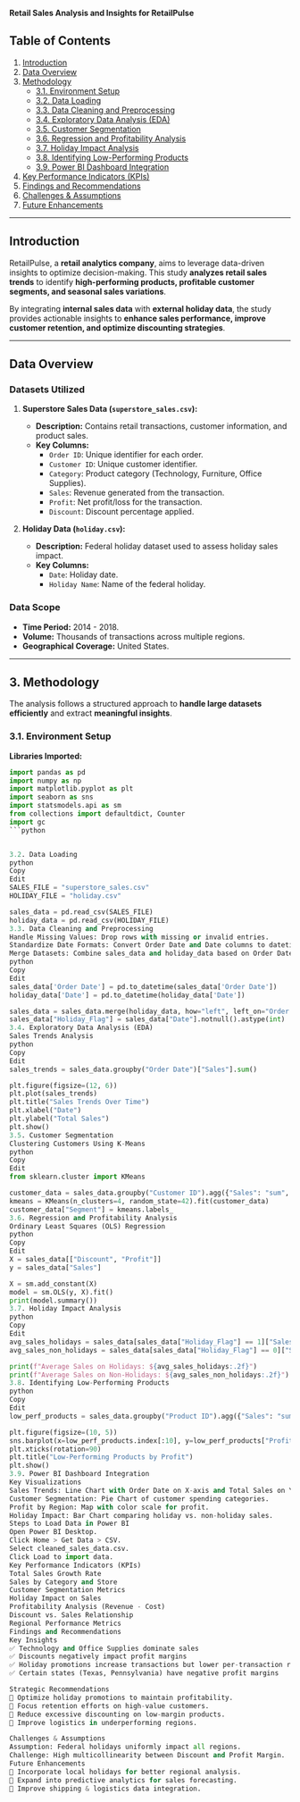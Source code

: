 **Retail Sales Analysis and Insights for RetailPulse**

## Table of Contents

1. [Introduction](#introduction)
2. [Data Overview](#data-overview)
3. [Methodology](#methodology)
    - [3.1. Environment Setup](#31-environment-setup)
    - [3.2. Data Loading](#32-data-loading)
    - [3.3. Data Cleaning and Preprocessing](#33-data-cleaning-and-preprocessing)
    - [3.4. Exploratory Data Analysis (EDA)](#34-exploratory-data-analysis-eda)
    - [3.5. Customer Segmentation](#35-customer-segmentation)
    - [3.6. Regression and Profitability Analysis](#36-regression-and-profitability-analysis)
    - [3.7. Holiday Impact Analysis](#37-holiday-impact-analysis)
    - [3.8. Identifying Low-Performing Products](#38-identifying-low-performing-products)
    - [3.9. Power BI Dashboard Integration](#39-power-bi-dashboard-integration)
4. [Key Performance Indicators (KPIs)](#key-performance-indicators-kpis)
5. [Findings and Recommendations](#findings-and-recommendations)
6. [Challenges & Assumptions](#challenges--assumptions)
7. [Future Enhancements](#future-enhancements)

---

## Introduction

RetailPulse, a **retail analytics company**, aims to leverage data-driven insights to optimize decision-making. This study **analyzes retail sales trends** to identify **high-performing products, profitable customer segments, and seasonal sales variations**. 

By integrating **internal sales data** with **external holiday data**, the study provides actionable insights to **enhance sales performance, improve customer retention, and optimize discounting strategies**.

---

## Data Overview

### Datasets Utilized

1. **Superstore Sales Data (`superstore_sales.csv`):**
    - **Description:** Contains retail transactions, customer information, and product sales.
    - **Key Columns:**
        - `Order ID`: Unique identifier for each order.
        - `Customer ID`: Unique customer identifier.
        - `Category`: Product category (Technology, Furniture, Office Supplies).
        - `Sales`: Revenue generated from the transaction.
        - `Profit`: Net profit/loss for the transaction.
        - `Discount`: Discount percentage applied.

2. **Holiday Data (`holiday.csv`):**
    - **Description:** Federal holiday dataset used to assess holiday sales impact.
    - **Key Columns:**
        - `Date`: Holiday date.
        - `Holiday Name`: Name of the federal holiday.

### Data Scope

- **Time Period:** 2014 - 2018.
- **Volume:** Thousands of transactions across multiple regions.
- **Geographical Coverage:** United States.

---

## 3. Methodology

The analysis follows a structured approach to **handle large datasets efficiently** and extract **meaningful insights**.

### 3.1. Environment Setup
**Libraries Imported:**
```python
import pandas as pd
import numpy as np
import matplotlib.pyplot as plt
import seaborn as sns
import statsmodels.api as sm
from collections import defaultdict, Counter
import gc
```python


3.2. Data Loading
python
Copy
Edit
SALES_FILE = "superstore_sales.csv"
HOLIDAY_FILE = "holiday.csv"

sales_data = pd.read_csv(SALES_FILE)
holiday_data = pd.read_csv(HOLIDAY_FILE)
3.3. Data Cleaning and Preprocessing
Handle Missing Values: Drop rows with missing or invalid entries.
Standardize Date Formats: Convert Order Date and Date columns to datetime format.
Merge Datasets: Combine sales_data and holiday_data based on Order Date.
python
Copy
Edit
sales_data['Order Date'] = pd.to_datetime(sales_data['Order Date'])
holiday_data['Date'] = pd.to_datetime(holiday_data['Date'])

sales_data = sales_data.merge(holiday_data, how="left", left_on="Order Date", right_on="Date")
sales_data["Holiday_Flag"] = sales_data["Date"].notnull().astype(int)
3.4. Exploratory Data Analysis (EDA)
Sales Trends Analysis
python
Copy
Edit
sales_trends = sales_data.groupby("Order Date")["Sales"].sum()

plt.figure(figsize=(12, 6))
plt.plot(sales_trends)
plt.title("Sales Trends Over Time")
plt.xlabel("Date")
plt.ylabel("Total Sales")
plt.show()
3.5. Customer Segmentation
Clustering Customers Using K-Means
python
Copy
Edit
from sklearn.cluster import KMeans

customer_data = sales_data.groupby("Customer ID").agg({"Sales": "sum", "Profit": "sum", "Discount": "mean"})
kmeans = KMeans(n_clusters=4, random_state=42).fit(customer_data)
customer_data["Segment"] = kmeans.labels_
3.6. Regression and Profitability Analysis
Ordinary Least Squares (OLS) Regression
python
Copy
Edit
X = sales_data[["Discount", "Profit"]]
y = sales_data["Sales"]

X = sm.add_constant(X)
model = sm.OLS(y, X).fit()
print(model.summary())
3.7. Holiday Impact Analysis
python
Copy
Edit
avg_sales_holidays = sales_data[sales_data["Holiday_Flag"] == 1]["Sales"].mean()
avg_sales_non_holidays = sales_data[sales_data["Holiday_Flag"] == 0]["Sales"].mean()

print(f"Average Sales on Holidays: ${avg_sales_holidays:.2f}")
print(f"Average Sales on Non-Holidays: ${avg_sales_non_holidays:.2f}")
3.8. Identifying Low-Performing Products
python
Copy
Edit
low_perf_products = sales_data.groupby("Product ID").agg({"Sales": "sum", "Profit": "sum"}).sort_values(by="Profit")

plt.figure(figsize=(10, 5))
sns.barplot(x=low_perf_products.index[:10], y=low_perf_products["Profit"][:10], palette="coolwarm")
plt.xticks(rotation=90)
plt.title("Low-Performing Products by Profit")
plt.show()
3.9. Power BI Dashboard Integration
Key Visualizations
Sales Trends: Line Chart with Order Date on X-axis and Total Sales on Y-axis.
Customer Segmentation: Pie Chart of customer spending categories.
Profit by Region: Map with color scale for profit.
Holiday Impact: Bar Chart comparing holiday vs. non-holiday sales.
Steps to Load Data in Power BI
Open Power BI Desktop.
Click Home > Get Data > CSV.
Select cleaned_sales_data.csv.
Click Load to import data.
Key Performance Indicators (KPIs)
Total Sales Growth Rate
Sales by Category and Store
Customer Segmentation Metrics
Holiday Impact on Sales
Profitability Analysis (Revenue - Cost)
Discount vs. Sales Relationship
Regional Performance Metrics
Findings and Recommendations
Key Insights
✅ Technology and Office Supplies dominate sales
✅ Discounts negatively impact profit margins
✅ Holiday promotions increase transactions but lower per-transaction revenue
✅ Certain states (Texas, Pennsylvania) have negative profit margins

Strategic Recommendations
🔹 Optimize holiday promotions to maintain profitability.
🔹 Focus retention efforts on high-value customers.
🔹 Reduce excessive discounting on low-margin products.
🔹 Improve logistics in underperforming regions.

Challenges & Assumptions
Assumption: Federal holidays uniformly impact all regions.
Challenge: High multicollinearity between Discount and Profit Margin.
Future Enhancements
🔹 Incorporate local holidays for better regional analysis.
🔹 Expand into predictive analytics for sales forecasting.
🔹 Improve shipping & logistics data integration.

